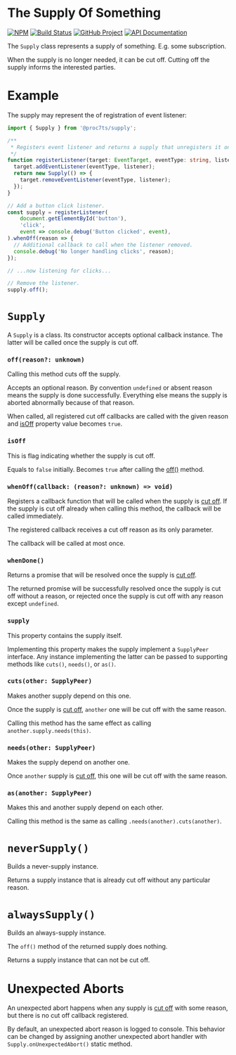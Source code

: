 The Supply Of Something
=======================

[![NPM][npm-image]][npm-url]
[![Build Status][build-status-img]][build-status-link]
[![GitHub Project][github-image]][github-url]
[![API Documentation][api-docs-image]][API documentation]

The `Supply` class represents a supply of something. E.g. some subscription.

When the supply is no longer needed, it can be cut off. Cutting off the supply informs the interested parties. 

[npm-image]: https://img.shields.io/npm/v/@proc7ts/supply.svg?logo=npm
[npm-url]: https://www.npmjs.com/package/@proc7ts/supply
[build-status-img]: https://github.com/proc7ts/supply/workflows/Build/badge.svg
[build-status-link]: https://github.com/proc7ts/supply/actions?query=workflow%3ABuild
[github-image]: https://img.shields.io/static/v1?logo=github&label=GitHub&message=project&color=informational
[github-url]: https://github.com/proc7ts/supply
[api-docs-image]: https://img.shields.io/static/v1?logo=typescript&label=API&message=docs&color=informational
[API documentation]: https://proc7ts.github.io/supply/ 


Example
=======

The supply may represent the of registration of event listener:

```typescript
import { Supply } from '@proc7ts/supply';

/**
 * Registers event listener and returns a supply that unregisters it once cut off.
 */
function registerListener(target: EventTarget, eventType: string, listener: (event: Event) => void): Supply {
  target.addEventListener(eventType, listener);
  return new Supply(() => {
    target.removeEventListener(eventType, listener);
  });
}

// Add a button click listener.
const supply = registerListener(
    document.getElementById('button'),
    'click',
    event => console.debug('Button clicked', event),
).whenOff(reason => {
  // Additional callback to call when the listener removed.
  console.debug('No longer handling clicks', reason);
});

// ...now listening for clicks...

// Remove the listener.
supply.off();
```

`Supply`
========

A `Supply` is a class. Its constructor accepts optional callback instance. The latter will be called once the supply
is cut off.

### `off(reason?: unknown)`

[off()]: #offreason-unknown
[cut off]: #offreason-unknown

Calling this method cuts off the supply.

Accepts an optional reason. By convention `undefined` or absent reason means the supply is done successfully.
Everything else means the supply is aborted abnormally because of that reason.

When called, all registered cut off callbacks are called with the given reason and [isOff] property value becomes
`true`.


### `isOff`

[isOff]: #isoff

This is flag indicating whether the supply is cut off.

Equals to `false` initially. Becomes `true` after calling the [off()] method.


### `whenOff(callback: (reason?: unknown) => void)`

Registers a callback function that will be called when the supply is [cut off]. If the supply is cut off already when
calling this method, the callback will be called immediately.

The registered callback receives a cut off reason as its only parameter.

The callback will be called at most once.


### `whenDone()`

Returns a promise that will be resolved once the supply is [cut off].

The returned promise will be successfully resolved once the supply is cut off without a reason, or rejected once the
supply is cut off with any reason except `undefined`.


### `supply`

This property contains the supply itself.

Implementing this property makes the supply implement a `SupplyPeer` interface. Any instance implementing the latter
can be passed to supporting methods like `cuts()`, `needs()`, or `as()`.


### `cuts(other: SupplyPeer)`

Makes another supply depend on this one.

Once the supply is [cut off], `another` one will be cut off with the same reason.

Calling this method has the same effect as calling `another.supply.needs(this)`.


### `needs(other: SupplyPeer)`

Makes the supply depend on another one.

Once `another` supply is [cut off], this one will be cut off with the same reason.


### `as(another: SupplyPeer)`

Makes this and another supply depend on each other.

Calling this method is the same as calling `.needs(another).cuts(another)`.


`neverSupply()`
===============

Builds a never-supply instance.

Returns a supply instance that is already cut off without any particular reason.
                                                                                

`alwaysSupply()`
================

Builds an always-supply instance.

The `off()` method of the returned supply does nothing.

Returns a supply instance that can not be cut off.


Unexpected Aborts
=================

An unexpected abort happens when any supply is [cut off] with some reason, but there is no cut off callback registered.

By default, an unexpected abort reason is logged to console. This behavior can be changed by assigning another
unexpected abort handler with `Supply.onUnexpectedAbort()` static method.
